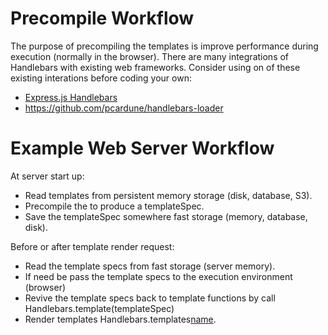 # Precompile Workflow

The purpose of precompiling the templates is improve performance during execution (normally in the browser). There are many integrations of Handlebars with existing web frameworks. Consider using on of these existing interations before coding your own:

- [Express.js Handlebars](https://github.com/ericf/express-handlebars)
- https://github.com/pcardune/handlebars-loader

# Example Web Server Workflow

At server start up:
- Read templates from persistent memory storage (disk, database, S3).
- Precompile the to produce a templateSpec.
- Save the templateSpec somewhere fast storage (memory, database, disk).

Before or after template render request:
- Read the template specs from fast storage (server memory).
- If need be pass the template specs to the execution environment (browser)
- Revive the template specs back to template functions by call Handlebars.template(templateSpec)
- Render templates Handlebars.templates[name](data).


